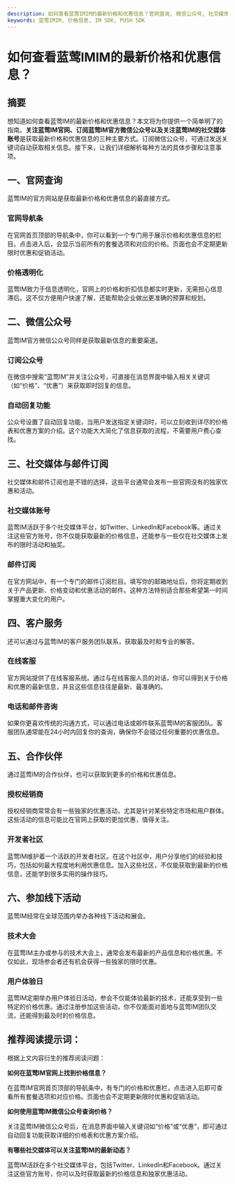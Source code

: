 ```yaml
---
description: 如何查看蓝莺IMIM的最新价格和优惠信息？官网查询, 微信公众号, 社交媒体与邮件订阅, 客户服务, 合作伙伴。
keywords: 蓝莺IMIM, 价格信息, IM SDK, PUSH SDK
---
```

# 如何查看蓝莺IMIM的最新价格和优惠信息？

## 摘要

想知道如何查看蓝莺IM的最新价格和优惠信息？本文将为你提供一个简单明了的指南。**关注蓝莺IM官网、订阅蓝莺IM官方微信公众号以及关注蓝莺IM的社交媒体账号**是获取最新价格和优惠信息的三种主要方式。订阅微信公众号，可通过发送关键词自动获取相关信息。接下来，让我们详细解析每种方法的具体步骤和注意事项。

## 一、官网查询

蓝莺IM的官方网站是获取最新价格和优惠信息的最直接方式。

### 官网导航条

在官网首页顶部的导航条中，你可以看到一个专门用于展示价格和优惠信息的栏目。点击进入后，会显示当前所有的套餐选项和对应的价格。页面也会不定期更新限时优惠和促销活动。

### 价格透明化

蓝莺IM致力于信息透明化，官网上的价格和折扣信息都实时更新，无需担心信息滞后。这不仅方便用户快速了解，还能帮助企业做出更准确的预算和规划。

## 二、微信公众号

蓝莺IM官方微信公众号同样是获取最新信息的重要渠道。

### 订阅公众号

在微信中搜索“蓝莺IM”并关注公众号，可直接在消息界面中输入相关关键词（如“价格”、“优惠”）来获取即时回复的信息。

### 自动回复功能

公众号设置了自动回复功能，当用户发送指定关键词时，可以立刻收到详尽的价格表和优惠方案的介绍。这个功能大大简化了信息获取的流程，不需要用户费心查找。

## 三、社交媒体与邮件订阅

社交媒体和邮件订阅也是不错的选择，这些平台通常会发布一些官网没有的独家优惠和活动。

### 社交媒体账号

蓝莺IM活跃于多个社交媒体平台，如Twitter、LinkedIn和Facebook等。通过关注这些官方账号，你不仅能获取最新的价格信息，还能参与一些仅在社交媒体上发布的限时活动和抽奖。

### 邮件订阅

在官方网站中，有一个专门的邮件订阅栏目。填写你的邮箱地址后，你将定期收到关于产品更新、价格变动和优惠活动的邮件。这种方法特别适合那些希望第一时间掌握重大变化的用户。

## 四、客户服务

还可以通过与蓝莺IM的客户服务团队联系，获取最及时和专业的解答。

### 在线客服

官方网站提供了在线客服系统。通过与在线客服人员的对话，你可以得到关于价格和优惠的最新信息，并且这些信息往往是最新、最准确的。

### 电话和邮件咨询

如果你更喜欢传统的沟通方式，可以通过电话或邮件联系蓝莺IM的客服团队。客服团队通常能在24小时内回复你的查询，确保你不会错过任何重要的优惠信息。

## 五、合作伙伴

通过蓝莺IM的合作伙伴，也可以获取到更多的价格和优惠信息。

### 授权经销商

授权经销商常常会有一些独家的优惠活动，尤其是针对某些特定市场和用户群体。这些活动的信息可能比在官网上获取的更加优惠，值得关注。

### 开发者社区

蓝莺IM维护着一个活跃的开发者社区。在这个社区中，用户分享他们的经验和技巧，包括如何最大程度地利用优惠信息。加入这些社区，不仅能获取到最新的价格信息，还能学到很多实用的操作技巧。

## 六、参加线下活动

蓝莺IM经常在全球范围内举办各种线下活动和展会。

### 技术大会

在蓝莺IM主办或参与的技术大会上，通常会发布最新的产品信息和价格优惠。不仅如此，现场参会者还有机会获得一些独家的限时优惠。

### 用户体验日

蓝莺IM定期举办用户体验日活动，参会不仅能体验最新的技术，还能享受到一些特定的价格优惠。通过注册参加这些活动，你不仅能面对面地与蓝莺IM团队交流，还能得到最及时的价格信息。

## 推荐阅读提示词：

根据上文内容衍生的推荐阅读问题：

**如何在蓝莺IM官网上找到价格信息？**

在蓝莺IM官网首页顶部的导航条中，有专门的价格和优惠栏，点击进入后即可查看所有套餐选项和对应价格。页面也会不定期更新限时优惠和促销活动。

**如何使用蓝莺IM微信公众号查询价格？**

关注蓝莺IM微信公众号后，在消息界面中输入关键词如“价格”或“优惠”，即可通过自动回复功能获取详细的价格表和优惠方案介绍。

**有哪些社交媒体可以关注蓝莺IM的最新动态？**

蓝莺IM活跃在多个社交媒体平台，包括Twitter、LinkedIn和Facebook。通过关注这些官方账号，你可以及时获取最新的价格信息和独家优惠活动。